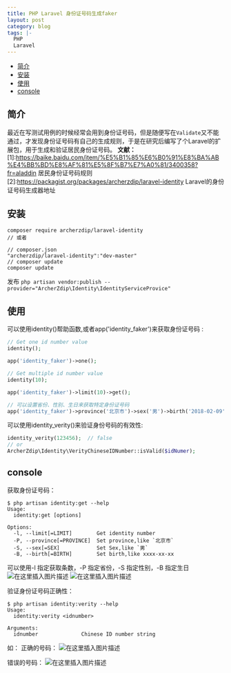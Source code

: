 ```yaml
---
title: PHP Laravel 身份证号码生成faker
layout: post
category: blog
tags: |-
  PHP
  Laravel
---
```


<!-- TOC -->

- [简介](#简介)
- [安装](#安装)
- [使用](#使用)
- [console](#console)

<!-- /TOC -->

## 简介
最近在写测试用例的时候经常会用到身份证号码，但是随便写在`Validate`又不能通过，才发现身份证号码有自己的生成规则，于是在研究后编写了个Laravel的扩展包，用于生成和验证居民身份证号码。
**文献：**
[1]:https://baike.baidu.com/item/%E5%B1%85%E6%B0%91%E8%BA%AB%E4%BB%BD%E8%AF%81%E5%8F%B7%E7%A0%81/3400358?fr=aladdin 居民身份证号码规则
[2]:https://packagist.org/packages/archerzdip/laravel-identity Laravel的身份证号码生成器地址

## 安装
```
composer require archerzdip/laravel-identity
// 或者

// composer.json
"archerzdip/laravel-identity":"dev-master"
// composer update
composer update
```
发布
`php artisan vendor:publish --provider="ArcherZdip\Identity\IdentityServiceProvice"`

## 使用
可以使用identity()帮助函数,或者app('identity_faker')来获取身份证号码 :
```php
// Get one id number value
identity();

app('identity_faker')->one();

// Get multiple id number value
identity(10);

app('identity_faker')->limit(10)->get();

// 可以设置省份、性别、生日来获取特定身份证号码
app('identity_faker')->province('北京市')->sex('男')->birth('2018-02-09')->one();
```
可以使用identity_verity()来验证身份号码的有效性:
```php
identity_verity(123456);  // false
// or
ArcherZdip\Identity\VerityChineseIDNumber::isValid($idNumer);
```

## console
获取身份证号码：
```
$ php artisan identity:get --help                   
Usage:
  identity:get [options]

Options:
  -l, --limit[=LIMIT]        Get identity number
  -P, --province[=PROVINCE]  Set province,like `北京市`
  -S, --sex[=SEX]            Set Sex,like `男`
  -B, --birth[=BIRTH]        Set birth,like xxxx-xx-xx

```
可以使用-l 指定获取条数，-P 指定省份，-S 指定性别，-B 指定生日
![在这里插入图片描述](https://archerzdip.github.io/assets/post/20190307152137134.png)
![在这里插入图片描述](https://archerzdip.github.io/assets/post/20190307152244723.png)

验证身份证号码正确性：
```
$ php artisan identity:verity --help            
Usage:
  identity:verity <idnumber>

Arguments:
  idnumber              Chinese ID number string

```
如：
正确的号码：
![在这里插入图片描述](https://archerzdip.github.io/assets/post/20190307152350211.png)

错误的号码：
![在这里插入图片描述](https://archerzdip.github.io/assets/post/2019030715241350.png)
